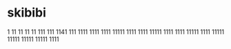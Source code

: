 # skibibi
1
11
11
11
11
111
111
1141
111
1111
1111
1111
11111
1111
1111
11111
1111
1111
11111
1111
11111
11111
11111
11111
1111
